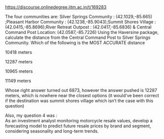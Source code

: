 https://discourse.onlinedegree.iitm.ac.in/t/169283

The four communities are: Silver Springs Community : (42.1029,-85.665) ;Pleasant Harbor Community : (42.1238,-85.9043);Summit Shores Village : (42.0415,-85.8696);River Retreat Outpost : (42.0417,-85.6836) &amp; Central Command Post Location: (42.0587,-85.7226) Using the Haversine package, calculate the distance from the Central Command Post to Silver Springs Community. Which of the following is the MOST ACCURATE distance</p>
<p>10418 meters</p>
<p>12287 meters</p>
<p>10965 meters</p>
<p>11149 meters</p>
<p>Whose right answer turned out 6873, however the answer pushed is 12287 meters, which is nowhere near the closest options (it would’ve been correct if the destination was summit shores village which isn’t the case with this question)</p>
<p>Also, my question 4 was :<br/>
As an investment analyst monitoring motorcycle resale values, develop a forecasting model to predict future resale prices by brand and segment, considering seasonality and long-term trends.